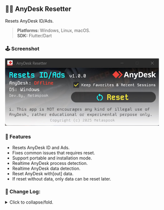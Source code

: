 ## 👨‍💻 AnyDesk Resetter
Resets AnyDesk ID/Ads.<br>

><b>Platforms:</b> Windows, Linux, macOS.<br>
><b>SDK:</b> Flutter/Dart

### 🕹️ Screenshot
![&nbsp;Missing screenshot!](screenshot.jpg?raw=true)

### 🎈 Features
* Resets AnyDesk ID and Ads.
* Fixes common issues that requires reset.
* Support portable and installation mode.
* Realtime AnyDesk process detection.
* Realtime AnyDesk data detection.
* Reset AnyDesk with[out] data.
* If reset without data, only data can be reset later.

### 🎈 Change Log:
<details><summary>Click to collapse/fold.</summary>

```
* v1.0.0 - Initial release.
```
</details>
